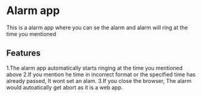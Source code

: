 # Alarm app

This is a alarm app where you can se the alarm and alarm will ring at the time you mentioned

## Features
1.The alarm app automatically starts ringing at the time you mentioned above
2.If you mention he time in incorrect format or the specified time has already passed, It wont set an alam.
3.If you close the browser, The alarm would autoatically get abort as it is a web app.